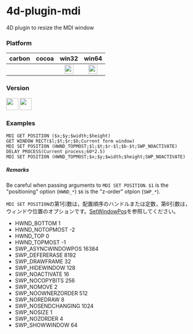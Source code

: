 # 4d-plugin-mdi
4D plugin to resize the MDI window

### Platform

| carbon | cocoa | win32 | win64 |
|:------:|:-----:|:---------:|:---------:|
|||<img src="https://cloud.githubusercontent.com/assets/1725068/22371562/1b091f0a-e4db-11e6-8458-8653954a7cce.png" width="24" height="24" />|<img src="https://cloud.githubusercontent.com/assets/1725068/22371562/1b091f0a-e4db-11e6-8458-8653954a7cce.png" width="24" height="24" />|

### Version

<img width="32" height="32" src="https://user-images.githubusercontent.com/1725068/73986501-15964580-4981-11ea-9ac1-73c5cee50aae.png"> <img src="https://user-images.githubusercontent.com/1725068/73987971-db2ea780-4984-11ea-8ada-e25fb9c3cf4e.png" width="32" height="32" />

### Examples

```
MDI GET POSITION ($x;$y;$width;$height)
GET WINDOW RECT($l;$t;$r;$b;Current form window)
MDI SET POSITION (HWND_TOPMOST;$l;$t;$r-$l;$b-$t;SWP_NOACTIVATE)
DELAY PROCESS(Current process;60*2.5)
MDI SET POSITION (HWND_TOPMOST;$x;$y;$width;$height;SWP_NOACTIVATE)
```

##### Remarks

Be careful when passing arguments to ```MDI SET POSITION```. ``$1`` is the "positioning" option (``HWND_*``) ``$6`` is the "z-order" otpion (``SWP_*``).  

```MDI SET POSITION```の第1引数は，配置順序のハンドルまたは定数，第6引数は，ウィンドウ位置のオプションです。[SetWindowPos](https://msdn.microsoft.com/ja-jp/library/cc411206.aspx)を参照してください。

* HWND_BOTTOM 1
* HWND_NOTOPMOST -2
* HWND_TOP 0
* HWND_TOPMOST -1
* SWP_ASYNCWINDOWPOS 16384
* SWP_DEFERERASE 8192
* SWP_DRAWFRAME 32
* SWP_HIDEWINDOW 128
* SWP_NOACTIVATE 16
* SWP_NOCOPYBITS 256
* SWP_NOMOVE 2
* SWP_NOOWNERZORDER 512
* SWP_NOREDRAW 8
* SWP_NOSENDCHANGING 1024
* SWP_NOSIZE 1
* SWP_NOZORDER 4
* SWP_SHOWWINDOW 64
